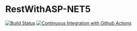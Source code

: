 # RestWithASP-NET5

[![Build Status](https://travis-ci.com/liciomachado/RestWithASP-NET5.svg?branch=main)](https://travis-ci.com/liciomachado/RestWithASP-NET5)
[![Continuous Integration with Github Actions](https://github.com/liciomachado/RestWithASP-NET5/actions/workflows/docker-publish.yml/badge.svg)](https://github.com/liciomachado/RestWithASP-NET5/actions/workflows/docker-publish.yml)
